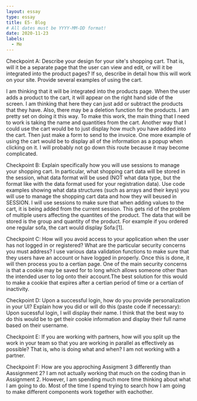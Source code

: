 ```yaml
---
layout: essay
type: essay
title: E5- Blog
# All dates must be YYYY-MM-DD format!
date: 2020-11-23
labels:
  - Me
---
```

Checkpoint A:
Describe your design for your site's shopping cart. That is, will it be a separate page that the user can view and edit, or will it be integrated into the product pages? If so, describe in detail how this will work on your site. Provide several examples of using the cart.

I am thinking that it will be integrated into the products page. When the user adds a product to the cart, it will appear on the right hand side of the screen. I am thinking that here they can just add or subtract the products that they have. Also, there may be a deletion function for the products. I am pretty set on doing it this way. To make this work, the main thing that I need to work is taking the name and quantities from the cart. Another way that I could use the cart would be to just display how much you have added into the cart. Then just make a form to send to the invoice. One more example of using the cart would be to display all of the information as a popup when clicking on it. I will probably not go down this route because it may become complicated. 

Checkpoint B:
Explain specifically how you will use sessions to manage your shopping cart. In particular, what shopping cart data will be stored in the session, what data format will be used (NOT what data type, but the format like with the data format used for your registration data). Use code examples showing what data structures (such as arrays and their keys) you will use to manage the shopping cart data and how they will beused in SESSION.
I will use sessions to make sure that when adding values to the cart, it is being added from the current session. This gets rid of the problem of multiple users affecting the quantites of the product. The data that will be stored is the group and quantity of the product. For example if you ordered one regular sofa, the cart would display Sofa:[1]. 
 
Checkpoint C:
How will you avoid access to your application when the user has not logged in or registered? What are the particular security concerns you must address?
I use various data validation functions to make sure that they users have an account or have logged in properly. Once this is done, it will then process you to a certian page. One of the main security concerns is that a cookie may be saved for to long which allows someone other than the intended user to log onto their account.The best solution for this would to make a cookie that expires after a certian period of time or a certian of inactivity.

Checkpoint D:
Upon a successful login, how do you provide personalization in your UI? Explain how you did or will do this (paste code if necessary):
Upon sucessful login, I will display their name. I think that the best way to do this would be to get their cookie information and display their full name based on their username. 

Checkpoint E:
If you are working with partners, how will you split up the work in your team so that you are working in parallel as effectively as possible? That is, who is doing what and when?
I am not working with a partner.


Checkpoint F:
How are you approching Assigment 3 differently than Aassignment 2?
I am not actually working that much on the coding than in Assignment 2. However, I am spending much more time thinking about what I am going to do. Most of the time I spend trying to search how I am going to make different components work together with eachother.
